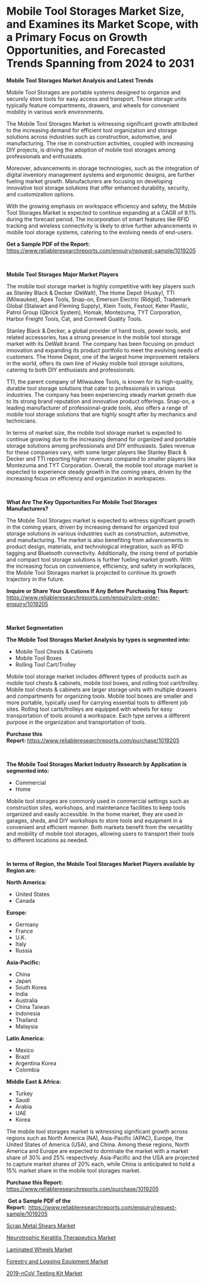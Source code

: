 <p><h1>Mobile Tool Storages Market Size, and Examines its Market Scope, with a Primary Focus on Growth Opportunities, and Forecasted Trends Spanning from 2024 to 2031</h1></p><p><strong>Mobile Tool Storages Market Analysis and Latest Trends</strong></p>
<p><p>Mobile Tool Storages are portable systems designed to organize and securely store tools for easy access and transport. These storage units typically feature compartments, drawers, and wheels for convenient mobility in various work environments.</p><p>The Mobile Tool Storages Market is witnessing significant growth attributed to the increasing demand for efficient tool organization and storage solutions across industries such as construction, automotive, and manufacturing. The rise in construction activities, coupled with increasing DIY projects, is driving the adoption of mobile tool storages among professionals and enthusiasts.</p><p>Moreover, advancements in storage technologies, such as the integration of digital inventory management systems and ergonomic designs, are further fueling market growth. Manufacturers are focusing on developing innovative tool storage solutions that offer enhanced durability, security, and customization options.</p><p>With the growing emphasis on workspace efficiency and safety, the Mobile Tool Storages Market is expected to continue expanding at a CAGR of 9.1% during the forecast period. The incorporation of smart features like RFID tracking and wireless connectivity is likely to drive further advancements in mobile tool storage systems, catering to the evolving needs of end-users.</p></p>
<p><strong>Get a Sample PDF of the Report:&nbsp;</strong> <a href="https://www.reliableresearchreports.com/enquiry/request-sample/1019205">https://www.reliableresearchreports.com/enquiry/request-sample/1019205</a></p>
<p>&nbsp;</p>
<p><strong>Mobile Tool Storages Major Market Players</strong></p>
<p><p>The mobile tool storage market is highly competitive with key players such as Stanley Black & Decker (DeWalt), The Home Depot (Husky), TTI (Milwaukee), Apex Tools, Snap-on, Emerson Electric (Ridgid), Trademark Global (Stalwart and Fleming Supply), Klein Tools, Festool, Keter Plastic, Patrol Group (Qbrick System), Homak, Montezuma, TYT Corporation, Harbor Freight Tools, Cat, and Cornwell Quality Tools.</p><p>Stanley Black & Decker, a global provider of hand tools, power tools, and related accessories, has a strong presence in the mobile tool storage market with its DeWalt brand. The company has been focusing on product innovation and expanding its product portfolio to meet the evolving needs of customers. The Home Depot, one of the largest home improvement retailers in the world, offers its own line of Husky mobile tool storage solutions, catering to both DIY enthusiasts and professionals.</p><p>TTI, the parent company of Milwaukee Tools, is known for its high-quality, durable tool storage solutions that cater to professionals in various industries. The company has been experiencing steady market growth due to its strong brand reputation and innovative product offerings. Snap-on, a leading manufacturer of professional-grade tools, also offers a range of mobile tool storage solutions that are highly sought after by mechanics and technicians.</p><p>In terms of market size, the mobile tool storage market is expected to continue growing due to the increasing demand for organized and portable storage solutions among professionals and DIY enthusiasts. Sales revenue for these companies vary, with some larger players like Stanley Black & Decker and TTI reporting higher revenues compared to smaller players like Montezuma and TYT Corporation. Overall, the mobile tool storage market is expected to experience steady growth in the coming years, driven by the increasing focus on efficiency and organization in workspaces.</p></p>
<p>&nbsp;</p>
<p><strong>What Are The Key Opportunities For Mobile Tool Storages Manufacturers?</strong></p>
<p><p>The Mobile Tool Storages market is expected to witness significant growth in the coming years, driven by increasing demand for organized tool storage solutions in various industries such as construction, automotive, and manufacturing. The market is also benefiting from advancements in product design, materials, and technological integration, such as RFID tagging and Bluetooth connectivity. Additionally, the rising trend of portable and compact tool storage solutions is further fueling market growth. With the increasing focus on convenience, efficiency, and safety in workplaces, the Mobile Tool Storages market is projected to continue its growth trajectory in the future.</p></p>
<p><strong>Inquire or Share Your Questions If Any Before Purchasing This Report:</strong> <a href="https://www.reliableresearchreports.com/enquiry/pre-order-enquiry/1019205">https://www.reliableresearchreports.com/enquiry/pre-order-enquiry/1019205</a></p>
<p>&nbsp;</p>
<p><strong>Market Segmentation</strong></p>
<p><strong>The Mobile Tool Storages Market Analysis by types is segmented into:</strong></p>
<p><ul><li>Mobile Tool Chests & Cabinets</li><li>Mobile Tool Boxes</li><li>Rolling Tool Cart/Trolley</li></ul></p>
<p><p>Mobile tool storage market includes different types of products such as mobile tool chests & cabinets, mobile tool boxes, and rolling tool cart/trolley. Mobile tool chests & cabinets are larger storage units with multiple drawers and compartments for organizing tools. Mobile tool boxes are smaller and more portable, typically used for carrying essential tools to different job sites. Rolling tool carts/trolleys are equipped with wheels for easy transportation of tools around a workspace. Each type serves a different purpose in the organization and transportation of tools.</p></p>
<p><strong>Purchase this Report:&nbsp;</strong><a href="https://www.reliableresearchreports.com/purchase/1019205">https://www.reliableresearchreports.com/purchase/1019205</a></p>
<p>&nbsp;</p>
<p><strong>The Mobile Tool Storages Market Industry Research by Application is segmented into:</strong></p>
<p><ul><li>Commercial</li><li>Home</li></ul></p>
<p><p>Mobile tool storages are commonly used in commercial settings such as construction sites, workshops, and maintenance facilities to keep tools organized and easily accessible. In the home market, they are used in garages, sheds, and DIY workshops to store tools and equipment in a convenient and efficient manner. Both markets benefit from the versatility and mobility of mobile tool storages, allowing users to transport their tools to different locations as needed.</p></p>
<p>&nbsp;</p>
<p><strong>In terms of Region, the Mobile Tool Storages Market Players available by Region are:</strong></p>
<p>
    <p> <strong> North America: </strong>
        <ul>
            <li>United States</li>
            <li>Canada</li>
        </ul>
        </p> 
    <p> <strong> Europe: </strong>
        <ul>
            <li>Germany</li>
            <li>France</li>
            <li>U.K.</li>
            <li>Italy</li>
            <li>Russia</li>
        </ul>
        </p> 
    <p> <strong> Asia-Pacific: </strong>
        <ul>
            <li>China</li>
            <li>Japan</li>
            <li>South Korea</li>
            <li>India</li>
            <li>Australia</li>
            <li>China Taiwan</li>
            <li>Indonesia</li>
            <li>Thailand</li>
            <li>Malaysia</li>
        </ul>
        </p> 
    <p> <strong> Latin America: </strong>
        <ul>
            <li>Mexico</li>
            <li>Brazil</li>
            <li>Argentina Korea</li>
            <li>Colombia</li>
        </ul>
        </p> 
    <p> <strong> Middle East & Africa: </strong>
        <ul>
            <li>Turkey</li>
            <li>Saudi</li>
            <li>Arabia</li>
            <li>UAE</li>
            <li>Korea</li>
        </ul>
    </p>
    </p>
<p><p>The mobile tool storages market is witnessing significant growth across regions such as North America (NA), Asia-Pacific (APAC), Europe, the United States of America (USA), and China. Among these regions, North America and Europe are expected to dominate the market with a market share of 30% and 25% respectively. Asia-Pacific and the USA are projected to capture market shares of 20% each, while China is anticipated to hold a 15% market share in the mobile tool storages market.</p></p>
<p><strong>Purchase this Report: </strong><a href="https://www.reliableresearchreports.com/purchase/1019205">https://www.reliableresearchreports.com/purchase/1019205</a></p>
<p>&nbsp;<strong>Get a Sample PDF of the Report:&nbsp;&nbsp;</strong><a href="https://www.reliableresearchreports.com/enquiry/request-sample/1019205">https://www.reliableresearchreports.com/enquiry/request-sample/1019205</a></p>
<p><strong></strong></p>
<p><p><a href="https://medium.com/@chiragreportprime/analyzing-scrap-metal-shears-market-global-industry-perspective-and-forecast-2024-to-2031-f31886237688">Scrap Metal Shears Market</a></p><p><a href="https://issuu.com/reportprime-2/docs/neurotrophic-keratitis-therapeutics-market-size-20">Neurotrophic Keratitis Therapeutics Market</a></p><p><a href="https://medium.com/@chiragreportprime/laminated-wheels-market-exploring-market-share-market-trends-and-future-growth-66a900544371">Laminated Wheels Market</a></p><p><a href="https://medium.com/@gaberaynor54567/forestry-and-logging-equipment-market-the-key-to-successful-business-strategy-forecast-till-2031-5230cc9e844d">Forestry and Logging Equipment Market</a></p><p><a href="https://issuu.com/reportprime-2/docs/2019-ncov-testing-kit-market-size-2030.pptx">2019-nCoV Testing Kit Market</a></p></p>